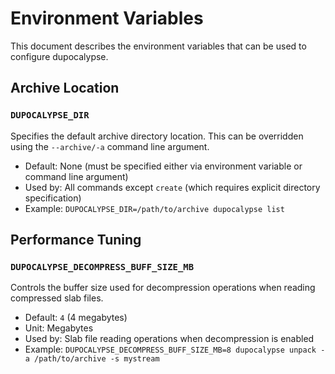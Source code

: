 # Environment Variables

This document describes the environment variables that can be used to configure dupocalypse.

## Archive Location

### `DUPOCALYPSE_DIR`

Specifies the default archive directory location. This can be overridden using the `--archive/-a` command line argument.

* Default: None (must be specified either via environment variable or command line argument)
* Used by: All commands except `create` (which requires explicit directory specification)
* Example: `DUPOCALYPSE_DIR=/path/to/archive dupocalypse list`

## Performance Tuning

### `DUPOCALYPSE_DECOMPRESS_BUFF_SIZE_MB`

Controls the buffer size used for decompression operations when reading compressed slab files.

* Default: `4` (4 megabytes)
* Unit: Megabytes
* Used by: Slab file reading operations when decompression is enabled
* Example: `DUPOCALYPSE_DECOMPRESS_BUFF_SIZE_MB=8 dupocalypse unpack -a /path/to/archive -s mystream`
